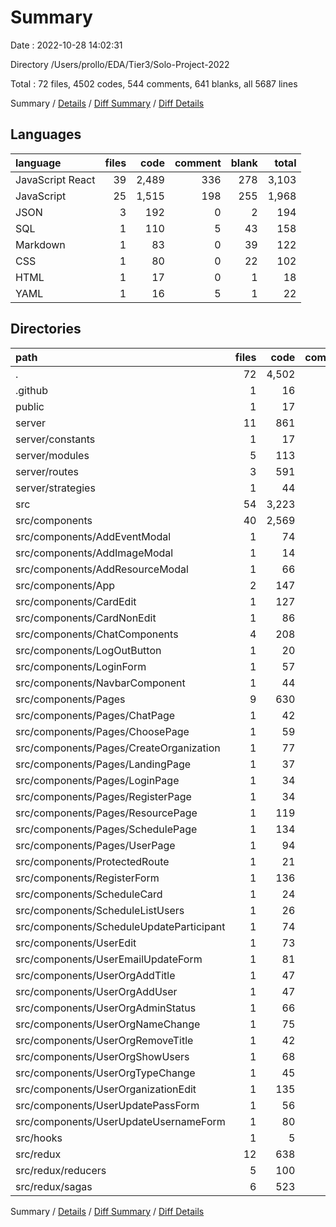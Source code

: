 # Summary

Date : 2022-10-28 14:02:31

Directory /Users/prollo/EDA/Tier3/Solo-Project-2022

Total : 72 files,  4502 codes, 544 comments, 641 blanks, all 5687 lines

Summary / [Details](details.md) / [Diff Summary](diff.md) / [Diff Details](diff-details.md)

## Languages
| language | files | code | comment | blank | total |
| :--- | ---: | ---: | ---: | ---: | ---: |
| JavaScript React | 39 | 2,489 | 336 | 278 | 3,103 |
| JavaScript | 25 | 1,515 | 198 | 255 | 1,968 |
| JSON | 3 | 192 | 0 | 2 | 194 |
| SQL | 1 | 110 | 5 | 43 | 158 |
| Markdown | 1 | 83 | 0 | 39 | 122 |
| CSS | 1 | 80 | 0 | 22 | 102 |
| HTML | 1 | 17 | 0 | 1 | 18 |
| YAML | 1 | 16 | 5 | 1 | 22 |

## Directories
| path | files | code | comment | blank | total |
| :--- | ---: | ---: | ---: | ---: | ---: |
| . | 72 | 4,502 | 544 | 641 | 5,687 |
| .github | 1 | 16 | 5 | 1 | 22 |
| public | 1 | 17 | 0 | 1 | 18 |
| server | 11 | 861 | 126 | 134 | 1,121 |
| server/constants | 1 | 17 | 0 | 7 | 24 |
| server/modules | 5 | 113 | 47 | 27 | 187 |
| server/routes | 3 | 591 | 42 | 73 | 706 |
| server/strategies | 1 | 44 | 16 | 6 | 66 |
| src | 54 | 3,223 | 408 | 421 | 4,052 |
| src/components | 40 | 2,569 | 336 | 300 | 3,205 |
| src/components/AddEventModal | 1 | 74 | 36 | 7 | 117 |
| src/components/AddImageModal | 1 | 14 | 93 | 2 | 109 |
| src/components/AddResourceModal | 1 | 66 | 0 | 7 | 73 |
| src/components/App | 2 | 147 | 13 | 43 | 203 |
| src/components/CardEdit | 1 | 127 | 9 | 6 | 142 |
| src/components/CardNonEdit | 1 | 86 | 5 | 6 | 97 |
| src/components/ChatComponents | 4 | 208 | 2 | 27 | 237 |
| src/components/LogOutButton | 1 | 20 | 3 | 4 | 27 |
| src/components/LoginForm | 1 | 57 | 6 | 9 | 72 |
| src/components/NavbarComponent | 1 | 44 | 0 | 3 | 47 |
| src/components/Pages | 9 | 630 | 55 | 73 | 758 |
| src/components/Pages/ChatPage | 1 | 42 | 0 | 9 | 51 |
| src/components/Pages/ChoosePage | 1 | 59 | 5 | 7 | 71 |
| src/components/Pages/CreateOrganization | 1 | 77 | 24 | 9 | 110 |
| src/components/Pages/LandingPage | 1 | 37 | 2 | 5 | 44 |
| src/components/Pages/LoginPage | 1 | 34 | 2 | 6 | 42 |
| src/components/Pages/RegisterPage | 1 | 34 | 2 | 6 | 42 |
| src/components/Pages/ResourcePage | 1 | 119 | 1 | 12 | 132 |
| src/components/Pages/SchedulePage | 1 | 134 | 8 | 10 | 152 |
| src/components/Pages/UserPage | 1 | 94 | 11 | 9 | 114 |
| src/components/ProtectedRoute | 1 | 21 | 15 | 7 | 43 |
| src/components/RegisterForm | 1 | 136 | 11 | 11 | 158 |
| src/components/ScheduleCard | 1 | 24 | 3 | 5 | 32 |
| src/components/ScheduleListUsers | 1 | 26 | 0 | 3 | 29 |
| src/components/ScheduleUpdateParticipant | 1 | 74 | 0 | 7 | 81 |
| src/components/UserEdit | 1 | 73 | 2 | 4 | 79 |
| src/components/UserEmailUpdateForm | 1 | 81 | 11 | 10 | 102 |
| src/components/UserOrgAddTitle | 1 | 47 | 6 | 5 | 58 |
| src/components/UserOrgAddUser | 1 | 47 | 7 | 5 | 59 |
| src/components/UserOrgAdminStatus | 1 | 66 | 9 | 5 | 80 |
| src/components/UserOrgNameChange | 1 | 75 | 12 | 9 | 96 |
| src/components/UserOrgRemoveTitle | 1 | 42 | 3 | 4 | 49 |
| src/components/UserOrgShowUsers | 1 | 68 | 3 | 5 | 76 |
| src/components/UserOrgTypeChange | 1 | 45 | 4 | 5 | 54 |
| src/components/UserOrganizationEdit | 1 | 135 | 10 | 11 | 156 |
| src/components/UserUpdatePassForm | 1 | 56 | 7 | 7 | 70 |
| src/components/UserUpdateUsernameForm | 1 | 80 | 11 | 10 | 101 |
| src/hooks | 1 | 5 | 10 | 6 | 21 |
| src/redux | 12 | 638 | 62 | 111 | 811 |
| src/redux/reducers | 5 | 100 | 14 | 15 | 129 |
| src/redux/sagas | 6 | 523 | 40 | 90 | 653 |

Summary / [Details](details.md) / [Diff Summary](diff.md) / [Diff Details](diff-details.md)